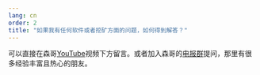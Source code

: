 ```yaml
---
lang: cn
order: 2
title: "如果我有任何软件或者挖矿方面的问题，如何得到解答？"
---
```


可以直接在森哥[YouTube](https://www.youtube.com/channel/UCSD01JCN0SicK_VrbHM-Dhg)视频下方留言。或者加入森哥的[电报群](https://t.me/chia168)提问，那里有很多经验丰富且热心的朋友。


